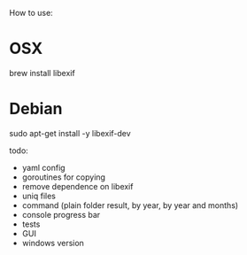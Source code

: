 How to use:
# OSX
brew install libexif

# Debian
sudo apt-get install -y libexif-dev


todo:
- yaml config
- goroutines for copying
- remove dependence on libexif
- uniq files
- command (plain folder result, by year, by year and months)
- console progress bar
- tests
- GUI
- windows version